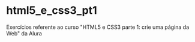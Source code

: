 # html5_e_css3_pt1
Exercícios referente ao curso "HTML5 e CSS3 parte 1: crie uma página da Web" da Alura
